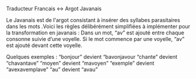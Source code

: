 Traducteur Francais <-> Argot Javanais

Le Javanais est de l'argot consistant à insérer des syllabes parasitaires dans les mots .Voici les règles délibérément simplifiées à implémenter pour la transformation en javanais :
Dans un mot, “av” est ajouté entre chaque consonne suivie d’une voyelle.
Si le mot commence par une voyelle, “av” est ajouté devant cette voyelle.

Quelques exemples :
“bonjour” devient “bavonjavour
“chante” devient “chavantave”
“moyen” devient “mavoyen”
“exemple” devient “avexavemplave”
“au” devient “avau”
